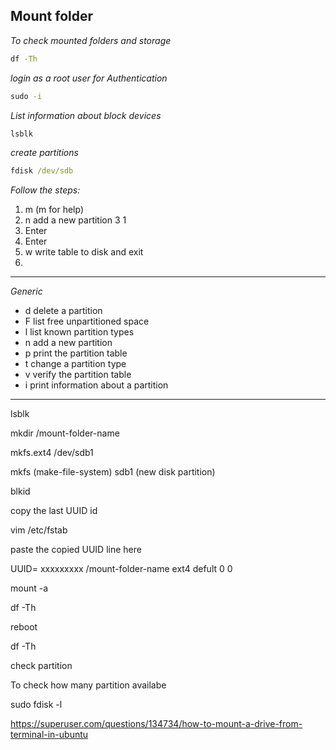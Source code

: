 ## Mount folder

_To check mounted folders and storage_

```cmd 
df -Th 
```
_login as a root user for Authentication_

```cmd
sudo -i
```
_List information about block devices_

```cmd
lsblk
```

_create partitions_

```cmd
fdisk /dev/sdb
```
_Follow the steps:_

1. m (m for help)
2. n   add a new partition
3  1
4. Enter
5. Enter
6. w write table to disk and exit
7. 
--------------------------------------------
_Generic_

-   d   delete a partition
-   F   list free unpartitioned space
-   l   list known partition types
-   n   add a new partition
-   p   print the partition table
-   t   change a partition type
-   v   verify the partition table
-   i   print information about a partition

-------------------------------------------

lsblk

mkdir /mount-folder-name

mkfs.ext4 /dev/sdb1

mkfs (make-file-system)
sdb1 (new disk partition)

blkid

copy the last UUID id 

vim /etc/fstab

paste the copied UUID line here

UUID= xxxxxxxxx   /mount-folder-name  ext4   defult  0  0 

mount -a

df -Th

reboot

df -Th

check partition

To check how many partition availabe 

sudo fdisk -l



https://superuser.com/questions/134734/how-to-mount-a-drive-from-terminal-in-ubuntu
